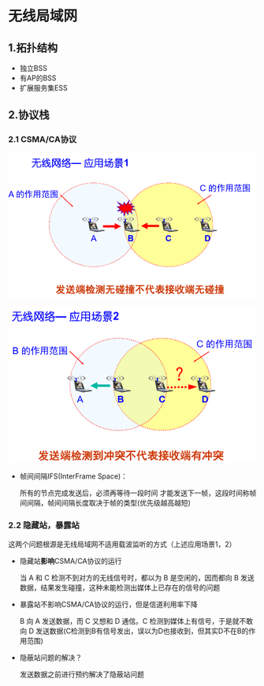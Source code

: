 # 无线局域网



## 1.拓扑结构

* 独立BSS
* 有AP的BSS
* 扩展服务集ESS



## 2.协议栈

### 2.1 CSMA/CA协议

![image-20240414001301857](.img/4.无线局域网.assets/image-20240414001301857.png)

![image-20240414001325488](.img/4.无线局域网.assets/image-20240414001325488.png)

* 帧间间隔IFS(InterFrame Space)：

  所有的节点完成发送后，必须再等待一段时间 才能发送下一帧，这段时间称帧间间隔，帧间间隔长度取决于帧的类型(优先级越高越短)

### 2.2 隐藏站，暴露站

这两个问题根源是无线局域网不适用载波监听的方式（上述应用场景1，2）

* 隐藏站**影响**CSMA/CA协议的运行

  当 A 和 C 检测不到对方的无线信号时，都以为 B 是空闲的，因而都向 B 发送数据，结果发生碰撞，这种未能检测出媒体上已存在的信号的问题

* 暴露站不影响CSMA/CA协议的运行，但是信道利用率下降

  B 向 A 发送数据，而 C 又想和 D 通信。C 检测到媒体上有信号，于是就不敢向 D 发送数据(C检测到B有信号发出，误以为D也接收到，但其实D不在B的作用范围)

* 隐蔽站问题的解决？

  发送数据之前进行预约解决了隐蔽站问题